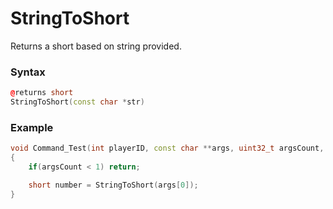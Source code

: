 # StringToShort

Returns a short based on string provided.

### Syntax

```cpp
@returns short
StringToShort(const char *str)
```

### Example

```cpp
void Command_Test(int playerID, const char **args, uint32_t argsCount, bool silent)
{
    if(argsCount < 1) return;

    short number = StringToShort(args[0]);
}
```